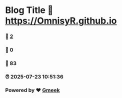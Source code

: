 # Blog Title :link: https://OmnisyR.github.io 
### :page_facing_up: [2](https://OmnisyR.github.io/tag.html) 
### :speech_balloon: 0 
### :hibiscus: 83 
### :alarm_clock: 2025-07-23 10:51:36 
### Powered by :heart: [Gmeek](https://github.com/Meekdai/Gmeek)
